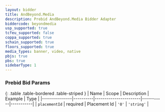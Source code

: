 ```yaml
---
layout: bidder
title: AndBeyond.Media
description: Prebid AndBeyond.Media Bidder Adapter
biddercode: beyondmedia
usp_supported: true
tcfeu_supported: false
coppa_supported: true
schain_supported: true
floors_supported: true
media_types: banner, video, native
pbjs: true
pbs: true
sidebarType: 1
---
```


### Prebid Bid Params

{: .table .table-bordered .table-striped }
| Name          | Scope    | Description           | Example   | Type      |
|---------------|----------|-----------------------|-----------|-----------|
| `placementId`      | required | Placement Id         | `'0'`    | `'string'` |
